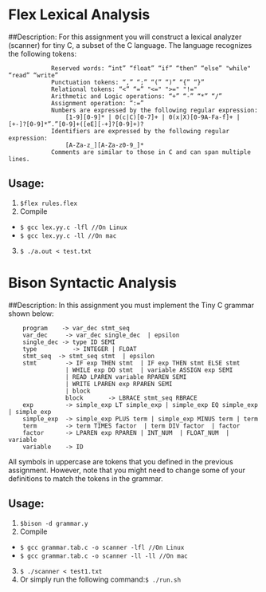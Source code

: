 # Flex Lexical Analysis
##Description: 
For this assignment you will construct a lexical analyzer (scanner) for tiny C, a subset of the C language. The language 				recognizes the following tokens:

				Reserved words: “int” “float” “if” “then” “else” "while" “read” “write”
				Punctuation tokens: “,” “;” “(” “)” “{” “}”
				Relational tokens: “<” “=” "<=" ">=" "!="
				Arithmetic and Logic operations: “+” “-” “*” “/”
				Assignment operation: “:=”
				Numbers are expressed by the following regular expression:
					[1-9][0-9]* | 0(c|C)[0-7]+ | 0(x|X)[0-9A-Fa-f]+ | [+-]?[0-9]*”.”[0-9]+([eE][-+]?[0-9]+)?
				Identifiers are expressed by the following regular expression: 
					[A-Za-z_][A-Za-z0-9_]*
				Comments are similar to those in C and can span multiple lines.

## Usage:
1. `$flex rules.flex`
2. Compile
  * `$ gcc lex.yy.c -lfl //On Linux`
  * `$ gcc lex.yy.c -ll //On mac`
3. `$ ./a.out < test.txt`

# Bison Syntactic Analysis
##Description:
In this assignment you must implement the Tiny C grammar shown below:

        program    -> var_dec stmt_seq
        var_dec     -> var_dec single_dec  | epsilon
        single_dec -> type ID SEMI
        type          -> INTEGER | FLOAT
        stmt_seq  -> stmt_seq stmt  | epsilon
        stmt        -> IF exp THEN stmt  | IF exp THEN stmt ELSE stmt
                    | WHILE exp DO stmt  | variable ASSIGN exp SEMI
                    | READ LPAREN variable RPAREN SEMI
                    | WRITE LPAREN exp RPAREN SEMI
                    | block
                    block       -> LBRACE stmt_seq RBRACE
        exp         -> simple_exp LT simple_exp | simple_exp EQ simple_exp  | simple_exp
        simple_exp  -> simple_exp PLUS term | simple_exp MINUS term | term
        term        -> term TIMES factor  | term DIV factor  | factor
        factor      -> LPAREN exp RPAREN | INT_NUM  | FLOAT_NUM  | variable
        variable    -> ID

 

All symbols in uppercase are tokens that you defined in the previous assignment. However, note that you might need to change some of your definitions to match the tokens in the grammar.

## Usage:
1. `$bison -d grammar.y`
2. Compile
  * `$ gcc grammar.tab.c -o scanner -lfl //On Linux`
  * `$ gcc grammar.tab.c -o scanner -ll -ll //On mac`
3. `$ ./scanner < test1.txt`
4. Or simply run the following command:`$ ./run.sh`
